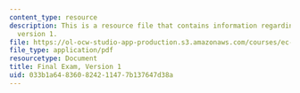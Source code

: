 ```yaml
---
content_type: resource
description: This is a resource file that contains information regarding final exam
  version 1.
file: https://ol-ocw-studio-app-production.s3.amazonaws.com/courses/ec-s01-internet-technology-in-local-and-global-communities-spring-2005-summer-2005/033b1a648360824211477b137647d38a_MITEC_S01S05_final.pdf
file_type: application/pdf
resourcetype: Document
title: Final Exam, Version 1
uid: 033b1a64-8360-8242-1147-7b137647d38a
---
```

